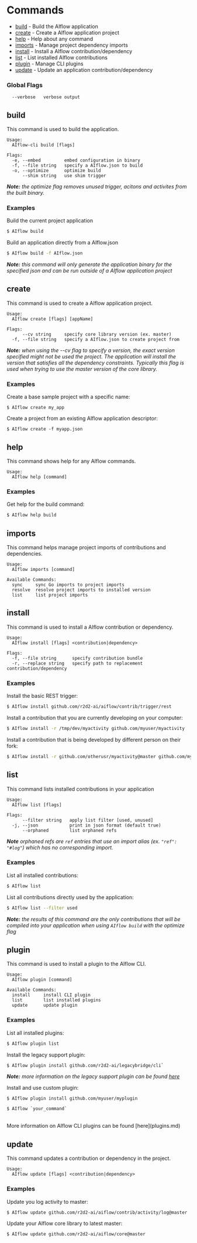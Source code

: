 <!--
title: AIflow
weight: 5020
pre: "<i class=\"fa fa-terminal\" aria-hidden=\"true\"></i> "
-->

# Commands

- [build](#build) - Build the AIflow application
- [create](#create) - Create a AIflow application project
- [help](#help)  - Help about any command
- [imports](#imports) - Manage project dependency imports
- [install](#install) - Install a AIflow contribution/dependency
- [list](#list) - List installed AIflow contributions
- [plugin](#plugin) - Manage CLI plugins
- [update](#update) - Update an application contribution/dependency

### Global Flags
```
  --verbose   verbose output
```

  
## build

This command is used to build the application.

```
Usage:
  AIflow-cli build [flags]

Flags:
  -e, --embed         embed configuration in binary
  -f, --file string   specify a AIflow.json to build
  -o, --optimize      optimize build
      --shim string   use shim trigger   
```
_**Note:** the optimize flag removes unused trigger, acitons and activites from the built binary._


### Examples
Build the current project application

```bash
$ AIflow build
```
Build an application directly from a AIflow.json

```bash
$ AIflow build -f AIflow.json
```
_**Note:** this command will only generate the application binary for the specified json and can be run outside of a AIflow application project_

## create

This command is used to create a AIflow application project.

```
Usage:
  AIflow create [flags] [appName]

Flags:
      --cv string     specify core library version (ex. master)
  -f, --file string   specify a AIflow.json to create project from
```

_**Note:** when using the --cv flag to specify a version, the exact version specified might not be used the project.  The application will install the version that satisfies all the dependency constraints.  Typically this flag is used when trying to use the master version of the core library._

### Examples

Create a base sample project with a specific name:

```
$ AIflow create my_app
```

Create a project from an existing AIflow application descriptor:

```
$ AIflow create -f myapp.json
```

## help

This command shows help for any AIflow commands.

```
Usage:
  AIflow help [command]
```  

### Examples
Get help for the build command:

```bash
$ AIflow help build
```
## imports

This command helps manage project imports of contributions and dependencies.

```
Usage:
  AIflow imports [command]

Available Commands:
  sync     sync Go imports to project imports
  resolve  resolve project imports to installed version
  list     list project imports
```   

## install

This command is used to install a AIflow contribution or dependency.

```
Usage:
  AIflow install [flags] <contribution|dependency>

Flags:
  -f, --file string      specify contribution bundle
  -r, --replace string   specify path to replacement contribution/dependency
```
      
### Examples
Install the basic REST trigger:

```bash
$ AIflow install github.com/r2d2-ai/aiflow/contrib/trigger/rest
```
Install a contribution that you are currently developing on your computer:

```bash
$ AIflow install -r /tmp/dev/myactivity github.com/myuser/myactivity
```

Install a contribution that is being developed by different person on their fork:

```bash
$ AIflow install -r github.com/otherusr/myactivity@master github.com/myuser/myactivity
```

## list

This command lists installed contributions in your application

```
Usage:
  AIflow list [flags]

Flags:
      --filter string   apply list filter [used, unused]
  -j, --json            print in json format (default true)
      --orphaned        list orphaned refs
```  
_**Note** orphaned refs are `ref` entries that use an import alias (ex. `"ref": "#log"`) which has no corresponding import._

### Examples
List all installed contributions:

```bash
$ AIflow list
```
List all contributions directly used by the application:

```bash
$ AIflow list --filter used
```
_**Note:** the results of this command are the only contributions that will be compiled into your application when using `AIflow build` with the optimize flag_


## plugin

This command is used to install a plugin to the AIflow CLI.

```
Usage:
  AIflow plugin [command]

Available Commands:
  install     install CLI plugin
  list        list installed plugins
  update      update plugin
```      

### Examples
List all installed plugins:

```bash
$ AIflow plugin list
```
Install the legacy support plugin:

```bash
$ AIflow plugin install github.com/r2d2-ai/legacybridge/cli`
```
_**Note:** more information on the legacy support plugin can be found [here](https://github.com/r2d2-ai/legacybridge/tree/master/cli)_

Install and use custom plugin:

```
$ AIflow plugin install github.com/myuser/myplugin

$ AIflow `your_command`
```
<br>
More information on AIflow CLI plugins can be found [here](plugins.md)

## update

This command updates a contribution or dependency in the project.

```
Usage:
  AIflow update [flags] <contribution|dependency>

```   
### Examples
Update you log activity to master:

```bash
$ AIflow update github.com/r2d2-ai/aiflow/contrib/activity/log@master
```

Update your AIflow core library to latest master:

```bash
$ AIflow update github.com/r2d2-ai/aiflow/core@master
```
